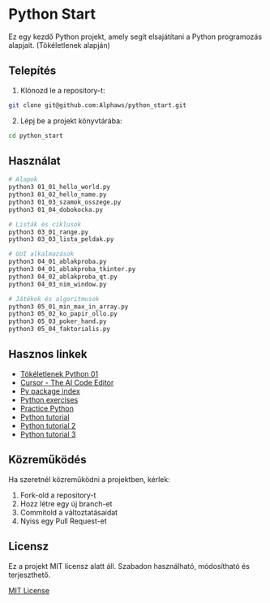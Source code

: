 # Python Start

Ez egy kezdő Python projekt, amely segít elsajátítani a Python programozás alapjait. (Tökéletlenek alapján)

## Telepítés

1. Klónozd le a repository-t:
```bash
git clone git@github.com:Alphaws/python_start.git
```

2. Lépj be a projekt könyvtárába:
```bash
cd python_start
```

## Használat

```bash
# Alapok
python3 01_01_hello_world.py
python3 01_02_hello_name.py
python3 01_03_szamok_osszege.py
python3 01_04_dobokocka.py

# Listák és ciklusok
python3 03_01_range.py
python3 03_03_lista_peldak.py

# GUI alkalmazások
python3 04_01_ablakproba.py
python3 04_01_ablakproba_tkinter.py
python3 04_02_ablakproba_qt.py
python3 04_03_nim_window.py

# Játékok és algoritmusok
python3 05_01_min_max_in_array.py
python3 05_02_ko_papir_ollo.py
python3 05_03_poker_hand.py
python3 05_04_faktorialis.py
```

## Hasznos linkek

- [Tökéletlenek Python 01](https://www.youtube.com/watch?v=4tFhVLQuHOM&t=28s&ab_channel=T%C3%B6k%C3%A9letlenek)
- [Cursor - The AI Code Editor](https://www.cursor.com/)
- [Py package index](https://pypi.org/)
- [Python exercises](https://www.geeksforgeeks.org/python-exercises-practice-questions-and-solutions/)
- [Practice Python](https://www.practicepython.org/)
- [Python tutorial](https://www.learnpython.org/)
- [Python tutorial 2](https://www.w3schools.com/python/)
- [Python tutorial 3](https://www.programiz.com/python-programming)

## Közreműködés

Ha szeretnél közreműködni a projektben, kérlek:
1. Fork-old a repository-t
2. Hozz létre egy új branch-et
3. Commitold a változtatásaidat
4. Nyiss egy Pull Request-et

## Licensz

Ez a projekt MIT licensz alatt áll. Szabadon használható, módosítható és terjeszthető.

[MIT License](https://opensource.org/licenses/MIT)